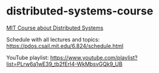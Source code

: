# distributed-systems-course
[MIT Course about Distributed Systems](https://pdos.csail.mit.edu/6.824/) 

Schedule with all lectures and topics: https://pdos.csail.mit.edu/6.824/schedule.html

YouTube playlist: https://www.youtube.com/playlist?list=PLrw6a1wE39_tb2fErI4-WkMbsvGQk9_UB
